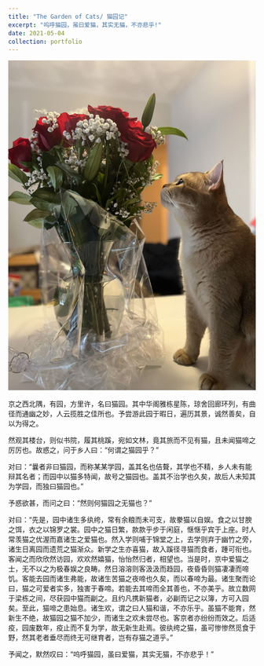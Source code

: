 ```yaml
---
title: "The Garden of Cats/ 猫园记"
excerpt: "呜呼猫园，虽曰爱猫，其实无猫，不亦悲乎!"
date: 2021-05-04
collection: portfolio
---
```


![胖虎](/images/portfolio/胖虎.png)

京之西北隅，有园，方里许，名曰猫园。其中华阁雅栋星陈，琼舍回廊环列，有曲径而通幽之妙，人云揽胜之佳所也。予尝游此园于暇日，遍历其景，诚然善矣，自以为得之。

然观其楼台，则似书院，履其桃蹊，宛如文林，竟其旅而不见有猫，且未闻猫啼之厉厉也。故惑之，问于乡人曰：“何谓之猫园乎？”

对曰：“曩者非曰猫园，而称某某学园，盖其名也佶聱，其学也不精，乡人未有能辩其名者；而园中以猫多特闻，故号之猫园也。盖其不治学也久矣，故后人未知其为学园，而独曰猫园也。”

予惑欲甚，而问之曰：“然则何猫园之无猫也？”

对曰：“先是，园中诸生多纨绔，常有余粮而未可支，故豢猫以自娱。食之以甘腴之饵，衣之以锦罗之裳。园中之猫日繁，款款乎步于闲庭，惬惬乎宾于上座。时人常羡猫之优渥而嘉诸生之爱猫也。然入学则哺于锦堂之上，去学则弃于幽竹之旁，诸生日离园而遗荒之猫渐众。新学之生亦喜猫，故入蹊径寻猫而食者，踵可衔也。客闻之而欣欣然访园，欢欢然嬉猫，怡怡然归者，相望也。当是时，京中爱猫之士，无不以之为极春娱之良畴。然日溶溶则客汲汲而趋园，夜昏昏则猫凄凄而啼饥。客能去园而诸生弗能，故诸生苦猫之夜啼也久矣，而以春啼为最。诸生聚而论曰，猫之可爱者实多，独害于春啼。若能去其啼而全其善也，不亦美乎。故立数网于梁栋之间，尽获园中猫而㓲之。且约凡携新猫者，必㓲而记之以簿，方可入园矣。至此，猫啼之患始息。诸生欢，谓之曰人猫和谐，不亦乐乎。虽猫不能育，然新生不绝，故猫园之猫不加少，而诸生之欢未尝尽也。客京者亦纷纷而效之。后适疫，园废数年，疫止而不复为学，故无新生赴焉。彼纨绔之猫，虽可惨惨然觅食于野，然其老者垂尽而终无可继育者，岂有存猫之道乎。”

予闻之，默然叹曰：“呜呼猫园，虽曰爱猫，其实无猫，不亦悲乎！”
